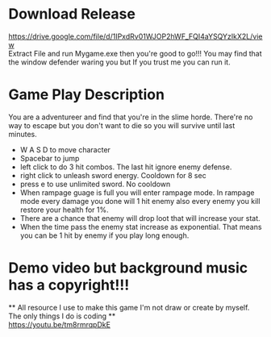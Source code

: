 # Download Release
https://drive.google.com/file/d/1IPxdRv01WJOP2hWF_FQI4aYSQYzIkX2L/view <br>
Extract File and run Mygame.exe then you're good to go!!!
You may find that the window defender waring you but If you trust me you can run it.

# Game Play Description
You are a adventureer and find that you're in the slime horde. There're no way to escape but you don't want to die so you will survive until last minutes. <br>
- W A S D to move character
- Spacebar to jump
- left click to do 3 hit combos. The last hit ignore enemy defense.
- right click to unleash sword energy. Cooldown for 8 sec
- press e to use unlimited sword. No cooldown
- When rampage guage is full you will enter rampage mode. In rampage mode every damage you done will 1 hit enemy also every enemy you kill restore your health for 1%.
- There are a chance that enemy will drop loot that will increase your stat.
- When the time pass the enemy stat increase as exponential. That means you can be 1 hit by enemy if you play long enough.

# Demo video but background music has a copyright!!!
** All resource I use to make this game I'm not draw or create by myself. The only things I do is coding ** <br>
https://youtu.be/tm8rmrqpDkE

